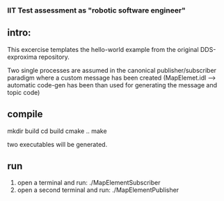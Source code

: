 
### IIT Test assessment as "robotic software engineer"

## intro:

This excercise templates the hello-world example from the original DDS-exproxima repository.<br>


 Two single processes are assumed in the canonical publisher/subscriber paradigm where a custom message has been created (MapElemet.idl --> automatic code-gen has been than used for generating the message and topic code)


## compile

mkdir build
cd build
cmake ..
make 

two executables will be generated.

## run

1. open a terminal and run: ./MapElementSubscriber
2. open a second terminal and run: ./MapElementPublisher

